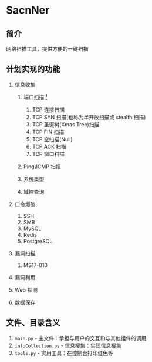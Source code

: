 # SacnNer

## 简介

网络扫描工具，提供方便的一键扫描

## 计划实现的功能

1. 信息收集

   1. 端口扫描 [¹][1]

      1. TCP 连接扫描
      2. TCP SYN 扫描(也称为半开放扫描或 stealth 扫描)
      3. TCP 圣诞树(Xmas Tree)扫描
      4. TCP FIN 扫描
      5. TCP 空扫描(Null)
      6. TCP ACK 扫描
      7. TCP 窗口扫描

   2. Ping\ICMP 扫描
   3. 系统类型
   4. 域控查询

2. 口令爆破

   1. SSH
   2. SMB
   3. MySQL
   4. Redis
   5. PostgreSQL

3. 漏洞扫描

   1. MS17-010

4. 漏洞利用
5. Web 探测
6. 数据保存

## 文件、目录含义

1. `main.py` - 主文件：承担与用户的交互和与其他组件的调用
2. `infoCollection.py` - 信息搜集：实现信息搜集
3. `tools.py` - 实用工具：在控制台打印红色等

[1]: (https://xiaix.me/duan-kou-sao-miao-yuan-li-ji-shi-xian/) "端口扫描原理及实现"
